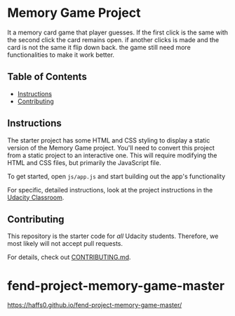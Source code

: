 # Memory Game Project
It a memory card game that player guesses. If the first click is the same with the second click the card
remains open. if another clicks is made and the card is not the same it flip down back. the game still need more functionalities 
to make it work better.
## Table of Contents

* [Instructions](#instructions)
* [Contributing](#contributing)

## Instructions

The starter project has some HTML and CSS styling to display a static version of the Memory Game project. You'll need to convert this project from a static project to an interactive one. This will require modifying the HTML and CSS files, but primarily the JavaScript file.

To get started, open `js/app.js` and start building out the app's functionality

For specific, detailed instructions, look at the project instructions in the [Udacity Classroom](https://classroom.udacity.com/me).

## Contributing

This repository is the starter code for _all_ Udacity students. Therefore, we most likely will not accept pull requests.

For details, check out [CONTRIBUTING.md](CONTRIBUTING.md).
# fend-project-memory-game-master
https://haffs0.github.io/fend-project-memory-game-master/
